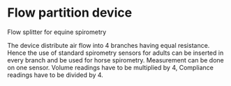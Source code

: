# Flow partition device
Flow splitter for equine spirometry

The device distribute air flow into 4 branches having equal resistance. Hence the use of standard spirometry sensors for adults can be inserted in every branch and be used for horse spirometry. Measurement can be done on one sensor. Volume readings have to be multiplied by 4, Compliance readings have to be divided by 4. 
